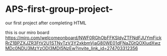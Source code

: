 # APS-first-group-project-
our first project after completing HTML

this is our miro board
https://miro.com/welcomeonboard/NWF0RGhObFFKSldyZTFNdFJUYmFjckRrZ1BPZXJZR3FtV2U1STNvTzV3Y2xkbmVjaG80WE01dFNaZGtQOXludXwzMDc0NDU3MzYzODI3MDI5NzEw?invite_link_id=274703312356
